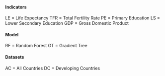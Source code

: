 
#### Indicators

LE  = Life Expectancy
TFR = Total Fertility Rate
PE  = Primary Education
LS  = Lower Secondary Education
GDP = Gross Domestic Product

#### Model

RF  = Random Forest
GT  = Gradient Tree

#### Datasets

AC  = All Countries
DC  = Developing Countries

